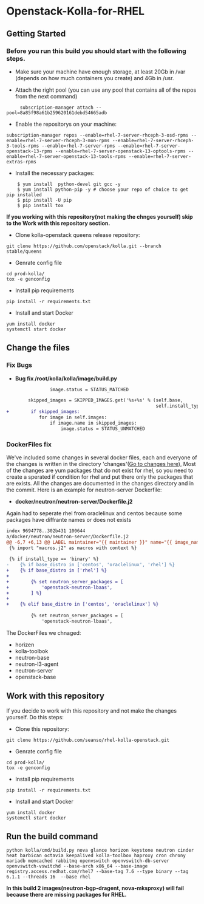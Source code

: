 
# Openstack-Kolla-for-RHEL

## Getting Started 

### Before you run this build you should start with the following steps.  

* Make sure your machine have enough storage, at least 20Gb in /var (depends on how much containers you create) and 4Gb in /usr.

* Attach the right pool (you can use any pool that contains all of the repos from the next command) 

```
     subscription-manager attach --pool=8a85f98a61b259620161debd54665adb
```

* Enable the repositorys on your machine:  

```
subscription-manager repos --enable=rhel-7-server-rhceph-3-osd-rpms --enable=rhel-7-server-rhceph-3-mon-rpms --enable=rhel-7-server-rhceph-3-tools-rpms --enable=rhel-7-server-rpms --enable=rhel-7-server-openstack-13-rpms --enable=rhel-7-server-openstack-13-optools-rpms --enable=rhel-7-server-openstack-13-tools-rpms --enable=rhel-7-server-extras-rpms
```

* Install the necessary packages:
```
    $ yum install  python-devel git gcc -y 
    $ yum install python-pip -y # choose your repo of choice to get pip installed 
    $ pip install -U pip
    $ pip install tox
```
**If you working with this repository(not making the chnges yourself) skip to the Work with this repository section.**

* Clone kolla-openstack queens release repository:
```
git clone https://github.com/openstack/kolla.git --branch stable/queens
```
* Genrate config file
```
cd prod-kolla/
tox -e genconfig
```

* Install pip requirements
```
pip install -r requirements.txt
```

* Install and start Docker
```
yum install docker 
systemctl start docker
```

## Change the files

### Fix Bugs
* **Bug fix /root/kolla/kolla/image/build.py**
``` diff
                image.status = STATUS_MATCHED

        skipped_images = SKIPPED_IMAGES.get('%s+%s' % (self.base,
                                                       self.install_type))
+        if skipped_images:
            for image in self.images:
                if image.name in skipped_images:
                    image.status = STATUS_UNMATCHED
```

### DockerFiles fix
We've included some changes in several docker files, each and everyone of the changes is written in the directory 'changes'([Go to changes here](changes)), Most of the changes are yum packages that do not exist for rhel, so you need to create a sperated if condition for rhel and put there only the packages that are exists. 
All the changes are documented in the changes directory and in the commit. Here is an example for neutron-server Dockerfile:

* **docker/neutron/neutron-server/Dockerfile.j2**

Again had to seperate rhel from oraclelinux and centos because some packages have diffrante names or does not exists

```diff --git a/docker/neutron/neutron-server/Dockerfile.j2 b/docker/neutron/neutron-server/Dockerfile.j2
index 9694778..302b431 100644
a/docker/neutron/neutron-server/Dockerfile.j2
@@ -6,7 +6,13 @@ LABEL maintainer="{{ maintainer }}" name="{{ image_name }}" build-date="{{ build
 {% import "macros.j2" as macros with context %}
 
 {% if install_type == 'binary' %}
-    {% if base_distro in ['centos', 'oraclelinux', 'rhel'] %}
+    {% if base_distro in ['rhel'] %}
+
+        {% set neutron_server_packages = [
+            'openstack-neutron-lbaas',
+        ] %}
+
+    {% elif base_distro in ['centos', 'oraclelinux'] %}
 
         {% set neutron_server_packages = [
             'openstack-neutron-lbaas',
```

The DockerFiles we chnaged:
- horizen
- kolla-toolbok
- neutron-base
- neutron-l3-agent
- neutron-server
- openstack-base

## Work with this repository
If you decide to work with this repository and not make the changes yourself. Do this steps:
* Clone this repository:
```
git clone https://github.com/seanso/rhel-kolla-openstack.git
```
* Genrate config file
```
cd prod-kolla/
tox -e genconfig
```

* Install pip requirements
```
pip install -r requirements.txt
```

* Install and start Docker
```
yum install docker 
systemctl start docker
```

## Run the build command
```
python kolla/cmd/build.py nova glance horizon keystone neutron cinder heat barbican octavia keepalived kolla-toolbox haproxy cron chrony mariadb memcached rabbitmq openvswitch openvswitch-db-server openvswitch-vswitchd --base-arch x86_64 --base-image registry.access.redhat.com/rhel7 --base-tag 7.6 --type binary --tag 6.1.1 --threads 16  --base rhel
```
**In this build 2 images(neutron-bgp-dragent, nova-mksproxy) will fail because there are missing packages for RHEL.**


